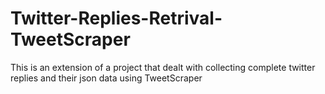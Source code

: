 # Twitter-Replies-Retrival-TweetScraper
This is an extension of a project that dealt with collecting complete twitter replies and their json data using TweetScraper
